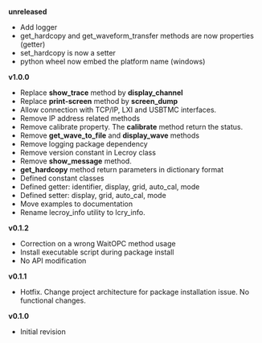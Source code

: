 **unreleased**

- Add logger
- get_hardcopy and get_waveform_transfer methods are now properties (getter)
- set_hardcopy is now a setter
- python wheel now embed the platform name (windows)

**v1.0.0**

- Replace **show_trace** method by **display_channel**
- Replace **print-screen** method by **screen_dump**
- Allow connection with TCP/IP, LXI and USBTMC interfaces.
- Remove IP address related methods
- Remove calibrate property. The **calibrate** method return the status.
- Remove **get_wave_to_file** and **display_wave** methods  
- Remove logging package dependency
- Remove version constant in Lecroy class
- Remove **show_message** method.
- **get_hardcopy** method return parameters in dictionary format
- Defined constant classes
- Defined getter: identifier, display, grid, auto_cal, mode
- Defined setter: display, grid, auto_cal, mode
- Move examples to documentation
- Rename lecroy_info utility to lcry_info.


**v0.1.2**
- Correction on a wrong WaitOPC method usage
- Install executable script during package install
- No API modification

**v0.1.1**
- Hotfix. Change project architecture for package installation issue. No functional changes.

**v0.1.0**
- Initial revision
